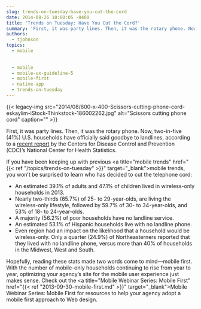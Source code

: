 ```yaml
---
slug: trends-on-tuesday-have-you-cut-the-cord
date: 2014-08-26 10:00:05 -0400
title: 'Trends on Tuesday: Have You Cut the Cord?'
summary: 'First, it was party lines. Then, it was the rotary phone. Now, two-in-five (41%) U.S. households have officially said goodbye to landlines, according to a recent report by the Centers for Disease Control and Prevention (CDC)&#8217;s National Center for Health Statistics. If you have been keeping up with previous mobile trends, you won’t be surprised'
authors:
  - tjohnson
topics:
  - mobile
  
  
  - mobile
  - mobile-ux-guideline-5
  - mobile-first
  - native-app
  - trends-on-tuesday
---
```


{{< legacy-img src="2014/08/600-x-400-Scissors-cutting-phone-cord-eskaylim-iStock-Thinkstock-186002262.jpg" alt="Scissors cutting phone cord" caption="" >}} 

First, it was party lines. Then, it was the rotary phone. Now, two-in-five (41%) U.S. households have officially said goodbye to landlines, according to a <a title="recent report" href="http://www.cdc.gov/nchs/data/nhis/earlyrelease/wireless201407.pdf" target="_blank">recent report</a> by the Centers for Disease Control and Prevention (CDC)&#8217;s National Center for Health Statistics.

If you have been keeping up with previous <a title="mobile trends" href="{{< ref "/topics/trends-on-tuesday" >}}" target="_blank">mobile trends</a>, you won’t be surprised to learn who has decided to cut the telephone cord:

  * An estimated 39.1% of adults and 47.1% of children lived in wireless-only households in 2013.
  * Nearly two-thirds (65.7%) of 25- to 29-year-olds, are living the wireless-only lifestyle, followed by 59.7% of 30- to 34-year-olds, and 53% of 18- to 24-year-olds.
  * A majority (56.2%) of poor households have no landline service.
  * An estimated 53.1% of Hispanic households live with no landline phone.
  * Even region had an impact on the likelihood that a household would be wireless-only. Only a quarter (24.9%) of Northeasterners reported that they lived with no landline phone, versus more than 40% of households in the Midwest, West and South.

Hopefully, reading these stats made two words come to mind—mobile first. With the number of mobile-only households continuing to rise from year to year, optimizing your agency’s site for the mobile user experience just makes sense. Check out the <a title="Mobile Webinar Series: Mobile First" href="{{< ref "2013-09-30-mobile-first.md" >}}" target="_blank">Mobile Webinar Series: Mobile First</a> for resources to help your agency adopt a mobile first approach to Web design.